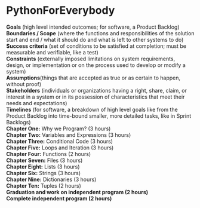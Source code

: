 # PythonForEverybody
 **Goals** (high level intended outcomes; for software, a Product Backlog) </br>
**Boundaries / Scope** (where the functions and responsibilities of the solution start and end / what it should do and what is left to other systems to do) </br>
**Success criteria** (set of conditions to be satisfied at completion; must be measurable and verifiable, like a test) </br>
**Constraints** (externally imposed limitations on system requirements, design, or implementation or on the process used to develop or modify a system) </br>
**Assumptions**(things that are accepted as true or as certain to happen, without proof) </br>
**Stakeholders** (individuals or organizations having a right, share, claim, or interest in a system or in its possession of characteristics that meet their needs and expectations) </br>
**Timelines** (for software, a breakdown of high level goals like from the Product Backlog into time-bound smaller, more detailed tasks, like in Sprint Backlogs) </br>
**Chapter One:** Why we Program? (3 hours) </br>
**Chapter Two:** Variables and Expressions (3 hours) </br>
**Chapter Three:** Conditional Code (3 hours) </br>
**Chapter Five:** Loops and Iteration (3 hours) </br>
**Chapter Four:** Functions (2 hours) </br>
**Chapter Seven:** Files (3 hours) </br>
**Chapter Eight:** Lists (3 hours) </br>
**Chapter Six:** Strings (3 hours) </br>
**Chapter Nine:** Dictionaries (3 hours) </br>
**Chapter Ten:** Tuples (2 hours) </br>
**Graduation and work on independent program (2 hours) </br>
Complete independent program (2 hours)**</br>
